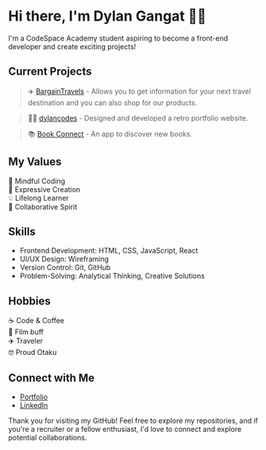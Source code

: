# Hi there, I'm Dylan Gangat 👋🏻
I'm a CodeSpace Academy student aspiring to become a front-end developer and create exciting projects!

## Current Projects
> ✈️ [BargainTravels](https://github.com/DylanGangat/BargainTravels) - Allows you to get information for your next travel destination and you can also shop for our products.

> 👨‍💻 [dylancodes](https://github.com/DylanGangat/DYLGAN162_FTO2304_GroupA_DylanGangat_ITW9_FinalDigitalResume) - Designed and developed a retro portfolio website.

> 📚 [Book Connect](https://github.com/DylanGangat/DYLGAN162_FTO2304_GroupA_DylanGangat_IWACapstone) - An app to discover new books.

## My Values
🧠 Mindful Coding </br>
🖤 Expressive Creation </br>
💡 Lifelong Learner </br>
🙌 Collaborative Spirit </br>

## Skills
- Frontend Development: HTML, CSS, JavaScript, React </br>
- UI/UX Design: Wireframing </br>
- Version Control: Git, GitHub </br>
- Problem-Solving: Analytical Thinking, Creative Solutions </br>

## Hobbies
☕️ Code & Coffee </br>
🍿 Film buff </br>
✈️ Traveler </br>
🤓 Proud Otaku </br>

## Connect with Me
- [Portfolio](https://dylancodes.netlify.app/)
- [LinkedIn](https://www.linkedin.com/in/dylan-gangat-5a666b20a/)

Thank you for visiting my GitHub! Feel free to explore my repositories, and if you're a recruiter or a fellow enthusiast, I'd love to connect and explore potential collaborations.
